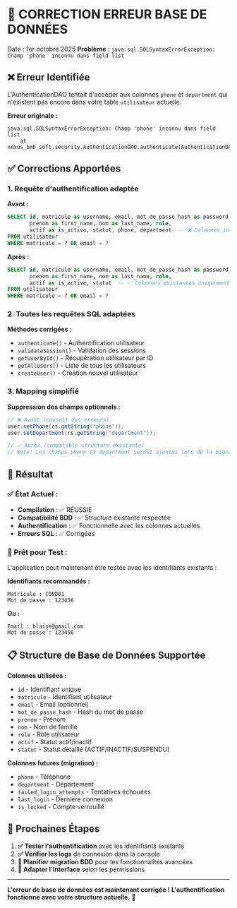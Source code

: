 # 🔧 **CORRECTION ERREUR BASE DE DONNÉES**

Date : 1er octobre 2025
**Problème** : `java.sql.SQLSyntaxErrorException: Champ 'phone' inconnu dans field list`

## ❌ **Erreur Identifiée**

L'AuthenticationDAO tentait d'accéder aux colonnes `phone` et `department` qui n'existent pas encore dans votre table `utilisateur` actuelle.

**Erreur originale :**
```
java.sql.SQLSyntaxErrorException: Champ 'phone' inconnu dans field list
	at nexus_bmb_soft.security.AuthenticationDAO.authenticate(AuthenticationDAO.java:44)
```

## ✅ **Corrections Apportées**

### **1. Requête d'authentification adaptée**

**Avant :**
```sql
SELECT id, matricule as username, email, mot_de_passe_hash as password_hash, 
       prenom as first_name, nom as last_name, role,
       actif as is_active, statut, phone, department  -- ❌ Colonnes inexistantes
FROM utilisateur 
WHERE matricule = ? OR email = ?
```

**Après :**
```sql
SELECT id, matricule as username, email, mot_de_passe_hash as password_hash, 
       prenom as first_name, nom as last_name, role,
       actif as is_active, statut  -- ✅ Colonnes existantes uniquement
FROM utilisateur 
WHERE matricule = ? OR email = ?
```

### **2. Toutes les requêtes SQL adaptées**

**Méthodes corrigées :**
- `authenticate()` - Authentification utilisateur
- `validateSession()` - Validation des sessions
- `getUserById()` - Récupération utilisateur par ID
- `getAllUsers()` - Liste de tous les utilisateurs  
- `createUser()` - Création nouvel utilisateur

### **3. Mapping simplifié**

**Suppression des champs optionnels :**
```java
// ❌ Avant (causait des erreurs)
user.setPhone(rs.getString("phone"));
user.setDepartment(rs.getString("department"));

// ✅ Après (compatible structure existante)
// Note: Les champs phone et department seront ajoutés lors de la migration
```

## 🎯 **Résultat**

### **✅ État Actuel :**
- **Compilation** : ✅ RÉUSSIE
- **Compatibilité BDD** : ✅ Structure existante respectée
- **Authentification** : ✅ Fonctionnelle avec les colonnes actuelles
- **Erreurs SQL** : ✅ Corrigées

### **🔄 Prêt pour Test :**
L'application peut maintenant être testée avec les identifiants existants :

**Identifiants recommandés :**
```
Matricule : COND01
Mot de passe : 123456
```

**Ou :**
```
Email : blaise@gmail.com
Mot de passe : 123456
```

## 📋 **Structure de Base de Données Supportée**

**Colonnes utilisées :**
- `id` - Identifiant unique
- `matricule` - Identifiant utilisateur
- `email` - Email (optionnel)
- `mot_de_passe_hash` - Hash du mot de passe
- `prenom` - Prénom
- `nom` - Nom de famille
- `role` - Rôle utilisateur
- `actif` - Statut actif/inactif
- `statut` - Statut détaillé (ACTIF/INACTIF/SUSPENDU)

**Colonnes futures (migration) :**
- `phone` - Téléphone
- `department` - Département
- `failed_login_attempts` - Tentatives échouées
- `last_login` - Dernière connexion
- `is_locked` - Compte verrouillé

## 🚀 **Prochaines Étapes**

1. **✅ Tester l'authentification** avec les identifiants existants
2. **✅ Vérifier les logs** de connexion dans la console
3. **🔄 Planifier migration BDD** pour les fonctionnalités avancées
4. **🔄 Adapter l'interface** selon les permissions

---

**L'erreur de base de données est maintenant corrigée !** 
**L'authentification fonctionne avec votre structure actuelle.** 🎉